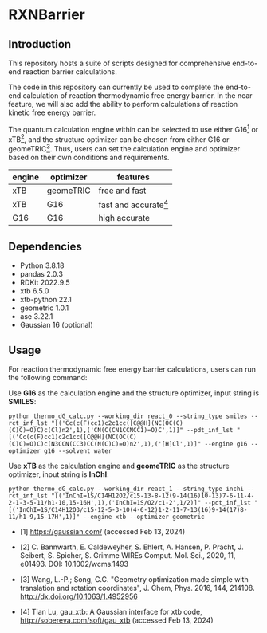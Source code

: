 # RXNBarrier

## Introduction 
This repository hosts a suite of scripts designed for comprehensive end-to-end reaction barrier calculations.

The code in this repository can currently be used to complete the end-to-end calculation of reaction thermodynamic free energy barrier. In the near feature, we will also add the ability to perform calculations of reaction kinetic free energy barrier.

The quantum calculation engine within can be selected to use either G16[<sup>1</sup>](#refer-anchor-1) or xTB[<sup>2</sup>](#refer-anchor-2), and the structure optimizer can be chosen from either G16 or geomeTRIC[<sup>3</sup>](#refer-anchor-3). Thus, users can set the calculation engine and optimizer based on their own conditions and requirements.

| engine | optimizer | features |
|---------|---------|---------|
| xTB | geomeTRIC | free and fast |
| xTB | G16 | fast and accurate[<sup>4</sup>](#refer-anchor-4) |
| G16 | G16 | high accurate |

## Dependencies
- Python 3.8.18
- pandas 2.0.3
- RDKit 2022.9.5
- xtb 6.5.0
- xtb-python 22.1
- geometric 1.0.1
- ase 3.22.1
- Gaussian 16 (optional)

## Usage
For reaction thermodynamic free energy barrier calculations, users can run the following command:

Use **G16** as the calculation engine and the structure optimizer, input string is **SMILES**:
```
python thermo_dG_calc.py --working_dir react_0 --string_type smiles --rct_inf_lst "[('Cc(c(F)cc1)c2c1cc([C@@H](NC(OC(C)(C)C)=O)C)c(Cl)n2',1),('CN(C(CN1CCNCC1)=O)C',1)]" --pdt_inf_lst "[('Cc(c(F)cc1)c2c1cc([C@@H](NC(OC(C)(C)C)=O)C)c(N3CCN(CC3)CC(N(C)C)=O)n2',1),('[H]Cl',1)]" --engine g16 --optimizer g16 --solvent water
```
Use **xTB** as the calculation engine and **geomeTRIC** as the structure optimizer, input string is **InChI**:
```
python thermo_dG_calc.py --working_dir react_1 --string_type inchi --rct_inf_lst "[('InChI=1S/C14H12O2/c15-13-8-12(9-14(16)10-13)7-6-11-4-2-1-3-5-11/h1-10,15-16H',1),('InChI=1S/O2/c1-2',1/2)]" --pdt_inf_lst "[('InChI=1S/C14H12O3/c15-12-5-3-10(4-6-12)1-2-11-7-13(16)9-14(17)8-11/h1-9,15-17H',1)]" --engine xtb --optimizer geometric
```

<div id="refer-anchor-1"></div>

- [1] https://gaussian.com/ (accessed Feb 13, 2024)  

<div id="refer-anchor-2"></div>

- [2] C. Bannwarth, E. Caldeweyher, S. Ehlert, A. Hansen, P. Pracht, J. Seibert, S. Spicher, S. Grimme WIREs Comput. Mol. Sci., 2020, 11, e01493. DOI: 10.1002/wcms.1493

<div id="refer-anchor-3"></div>

- [3] Wang, L.-P.; Song, C.C. "Geometry optimization made simple with translation and rotation coordinates", J. Chem, Phys. 2016, 144, 214108. http://dx.doi.org/10.1063/1.4952956

<div id="refer-anchor-4"></div>

- [4] Tian Lu, gau_xtb: A Gaussian interface for xtb code, http://sobereva.com/soft/gau_xtb (accessed Feb 13, 2024)  